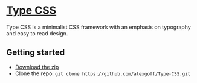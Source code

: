 # [Type CSS](http://alexgoff.net/type-css/)
Type CSS is a minimalist CSS framework with an emphasis on typography and easy to read design.

## Getting started

- [Download the zip](https://github.com/alexgoff/Type-CSS/archive/master.zip)
- Clone the repo: `git clone https://github.com/alexgoff/Type-CSS.git`

